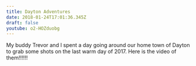 ```yaml
---
title: Dayton Adventures
date: 2018-01-24T17:01:36.345Z
draft: false
youtube: o2-HOZduobg
---
```

My buddy Trevor and I spent a day going around our home town of Dayton to grab some shots on the last warm day of 2017. Here is the video of them!!!!!!
